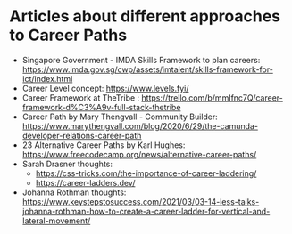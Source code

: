 # Articles about different approaches to Career Paths

- Singapore Government - IMDA Skills Framework to plan careers: https://www.imda.gov.sg/cwp/assets/imtalent/skills-framework-for-ict/index.html
- Career Level concept: https://www.levels.fyi/
- Career Framework at TheTribe : https://trello.com/b/mmIfnc7Q/career-framework-d%C3%A9v-full-stack-thetribe
- Career Path by Mary Thengvall - Community Builder: https://www.marythengvall.com/blog/2020/6/29/the-camunda-developer-relations-career-path
- 23 Alternative Career Paths by Karl Hughes: https://www.freecodecamp.org/news/alternative-career-paths/
- Sarah Drasner thoughts:
  - https://css-tricks.com/the-importance-of-career-laddering/
  - https://career-ladders.dev/
- Johanna Rothman thoughts: https://www.keystepstosuccess.com/2021/03/03-14-less-talks-johanna-rothman-how-to-create-a-career-ladder-for-vertical-and-lateral-movement/
